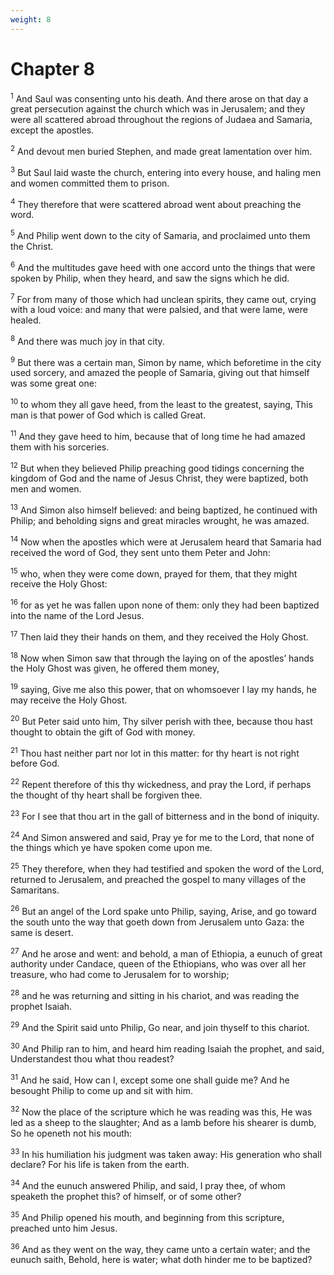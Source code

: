 ```yaml
---
weight: 8
---
```


# Chapter 8

<sup>1</sup> And Saul was consenting unto his death. And there arose on that day a great persecution against the church which was in Jerusalem; and they were all scattered abroad throughout the regions of Judaea and Samaria, except the apostles. 

<sup>2</sup> And devout men buried Stephen, and made great lamentation over him. 

<sup>3</sup> But Saul laid waste the church, entering into every house, and haling men and women committed them to prison. 

<sup>4</sup> They therefore that were scattered abroad went about preaching the word. 

<sup>5</sup> And Philip went down to the city of Samaria, and proclaimed unto them the Christ. 

<sup>6</sup> And the multitudes gave heed with one accord unto the things that were spoken by Philip, when they heard, and saw the signs which he did. 

<sup>7</sup> For from many of those which had unclean spirits, they came out, crying with a loud voice: and many that were palsied, and that were lame, were healed. 

<sup>8</sup> And there was much joy in that city. 

<sup>9</sup> But there was a certain man, Simon by name, which beforetime in the city used sorcery, and amazed the people of Samaria, giving out that himself was some great one: 

<sup>10</sup> to whom they all gave heed, from the least to the greatest, saying, This man is that power of God which is called Great. 

<sup>11</sup> And they gave heed to him, because that of long time he had amazed them with his sorceries. 

<sup>12</sup> But when they believed Philip preaching good tidings concerning the kingdom of God and the name of Jesus Christ, they were baptized, both men and women. 

<sup>13</sup> And Simon also himself believed: and being baptized, he continued with Philip; and beholding signs and great miracles wrought, he was amazed. 

<sup>14</sup> Now when the apostles which were at Jerusalem heard that Samaria had received the word of God, they sent unto them Peter and John: 

<sup>15</sup> who, when they were come down, prayed for them, that they might receive the Holy Ghost: 

<sup>16</sup> for as yet he was fallen upon none of them: only they had been baptized into the name of the Lord Jesus. 

<sup>17</sup> Then laid they their hands on them, and they received the Holy Ghost. 

<sup>18</sup> Now when Simon saw that through the laying on of the apostles’ hands the Holy Ghost was given, he offered them money, 

<sup>19</sup> saying, Give me also this power, that on whomsoever I lay my hands, he may receive the Holy Ghost. 

<sup>20</sup> But Peter said unto him, Thy silver perish with thee, because thou hast thought to obtain the gift of God with money. 

<sup>21</sup> Thou hast neither part nor lot in this matter: for thy heart is not right before God. 

<sup>22</sup> Repent therefore of this thy wickedness, and pray the Lord, if perhaps the thought of thy heart shall be forgiven thee. 

<sup>23</sup> For I see that thou art in the gall of bitterness and in the bond of iniquity. 

<sup>24</sup> And Simon answered and said, Pray ye for me to the Lord, that none of the things which ye have spoken come upon me. 

<sup>25</sup> They therefore, when they had testified and spoken the word of the Lord, returned to Jerusalem, and preached the gospel to many villages of the Samaritans. 

<sup>26</sup> But an angel of the Lord spake unto Philip, saying, Arise, and go toward the south unto the way that goeth down from Jerusalem unto Gaza: the same is desert. 

<sup>27</sup> And he arose and went: and behold, a man of Ethiopia, a eunuch of great authority under Candace, queen of the Ethiopians, who was over all her treasure, who had come to Jerusalem for to worship; 

<sup>28</sup> and he was returning and sitting in his chariot, and was reading the prophet Isaiah. 

<sup>29</sup> And the Spirit said unto Philip, Go near, and join thyself to this chariot. 

<sup>30</sup> And Philip ran to him, and heard him reading Isaiah the prophet, and said, Understandest thou what thou readest? 

<sup>31</sup> And he said, How can I, except some one shall guide me? And he besought Philip to come up and sit with him. 

<sup>32</sup> Now the place of the scripture which he was reading was this, He was led as a sheep to the slaughter; And as a lamb before his shearer is dumb, So he openeth not his mouth: 

<sup>33</sup> In his humiliation his judgment was taken away: His generation who shall declare? For his life is taken from the earth. 

<sup>34</sup> And the eunuch answered Philip, and said, I pray thee, of whom speaketh the prophet this? of himself, or of some other? 

<sup>35</sup> And Philip opened his mouth, and beginning from this scripture, preached unto him Jesus. 

<sup>36</sup> And as they went on the way, they came unto a certain water; and the eunuch saith, Behold, here is water; what doth hinder me to be baptized? 


